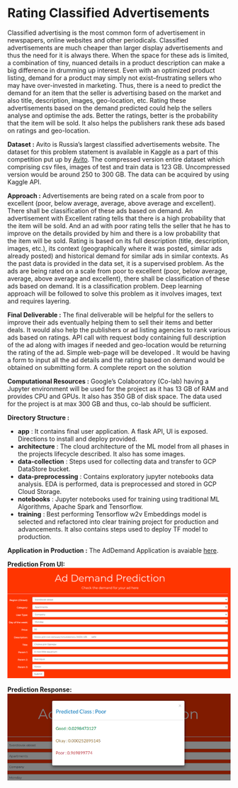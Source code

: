# Rating Classified Advertisements 


Classified advertising is the most common form of advertisement in newspapers, online websites and other periodicals. Classified advertisements are much cheaper than larger display advertisements and thus the need for it is always there. When the space for these ads is limited, a combination of tiny, nuanced details in a product description can make a big difference in drumming up interest.
Even with an optimized product listing, demand for a product may simply not exist–frustrating sellers who may have over-invested in marketing. Thus, there is a need to predict the demand for an item that the seller is advertising based on the market and also title, description, images, geo-location, etc. Rating these advertisements based on the demand predicted could help the sellers analyse and optimise the ads. Better the ratings, better is the probability that the item will be sold. It also helps the publishers rank these ads based on ratings and geo-location. 

**Dataset :**
	Avito is Russia’s largest classified advertisements website. The dataset for this problem statement is available in Kaggle as a part of this competition put up by [Avito](https://www.kaggle.com/c/avito-demand-prediction/data). The compressed version entire dataset which comprising csv files, images of test and train data is 123 GB. Uncompressed version would be around 250 to 300 GB. The data can be acquired by using Kaggle API.

**Approach :**
	Advertisements are being rated on a scale from poor to excellent (poor, below average, average, above average and excellent). There shall be classification of these ads based on demand. 
An advertisement with Excellent rating tells that there is a high probability that the item will be sold.  And an ad with poor rating tells the seller that he has to improve on the details provided by him and there is a low probability that the item will be sold.
Rating is  based on its full description (title, description, images, etc.), its context (geographically where it was posted, similar ads already posted) and historical demand for similar ads in similar contexts.
As the past data is provided in the data set, it is a supervised problem. 
As the ads are being rated on a scale from poor to excellent (poor, below average, average, above average and excellent), there shall be classification of these ads based on demand. It is a classification problem. 
Deep learning approach will be followed to solve this problem as it involves images, text and requires layering.

**Final Deliverable :**
	The final deliverable will be helpful for the sellers to improve their ads eventually helping them to sell their items and better deals. It would also help the publishers or ad listing agencies to rank various ads based on ratings.
API call with request body containing full description of the ad along with images if needed and geo-location would be returning the rating of the ad. 
Simple web-page will be developed . It would be having a form to input all the ad details and the rating based on demand would be obtained on submitting form.
A complete report on the solution

**Computational Resources :**
	Google’s Colaboratory (Co-lab) having a Jupyter environment will be used for the project as it has 13 GB of RAM and provides CPU and GPUs. It also has 350 GB of disk space. The data used for the project is at max 300 GB and thus, co-lab should be sufficient.

**Directory Structure :**
- __app__ : It contains final user application. A flask API, UI is exposed. Directions to install and deploy provided.
- __architecture__ : The cloud architecture of the ML model from all phases in the projects lifecycle described. It also has some images.
- __data-collection__ : Steps used for collecting data and transfer to GCP DataStore bucket.
- __data-preprocessing__ : Contains exploratory jupyter notebooks data analysis. EDA is performed, data is preprocessed and stored in GCP Cloud Storage.
- __notebooks__ : Jupyter notebooks used for training using traditional ML Algorithms, Apache Spark and Tensorflow.
- __training__ : Best performing Tensorflow w2v Embeddings model is selected and refactored into clear training project for production and advancements. It also contains steps used to deploy TF model to production.

**Application in Production :**
The AdDemand Application is avaiable [here](https://tensorflow-283115.wl.r.appspot.com/).
     
__Prediction From UI:__
![App UI](architecture/App-UI.png)

__Prediction Response:__
![App UI](architecture/App-Predict-UI.png)
